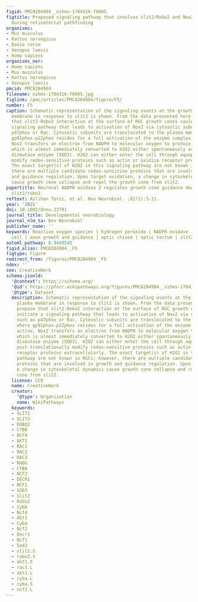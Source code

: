 ```yaml
---
figid: PMC8204904__nihms-1704316-f0005
figtitle: Proposed signaling pathway that involves slit2/Robo2 and Nox2 activation
  during retinotectal pathfinding
organisms:
- Mus musculus
- Rattus norvegicus
- Danio rerio
- Xenopus laevis
- Homo sapiens
organisms_ner:
- Homo sapiens
- Mus musculus
- Rattus norvegicus
- Xenopus laevis
pmcid: PMC8204904
filename: nihms-1704316-f0005.jpg
figlink: /pmc/articles/PMC8204904/figure/F5/
number: F5
caption: Schematic representation of the signaling events at the growth cone plasma
  membrane in response to slit2 is shown. From the data presented here, we propose
  that slit2-Robo2 interaction at the surface of RGC growth cones could initiate a
  signaling pathway that leads to activation of Nox2 via cytosolic subunits such as
  p47phox or Rac. Cytosolic subunits are translocated to the plasma membrane, where
  gp91phox-p22phox resides for a full activation of the enzyme complex. Once active,
  Nox2 transfers an electron from NADPH to molecular oxygen to produce superoxide,
  which is almost immediately converted to H2O2 either spontaneously or by extracellular
  dismutase enzyme (SOD3). H2O2 can either enter the cell through aquaporins to post-translationally
  modify redox-sensitive proteins such as actin or oxidize receptor proteins extracellularly.
  The exact target(s) of H2O2 in this signaling pathway are not known in RGCs; however,
  there are multiple candidate redox-sensitive proteins that are involved in growth
  and guidance regulation. Upon target oxidation, a change in cytoskeletal dynamics
  cause growth cone collapse and repel the growth cone from slit2.
papertitle: Neuronal NADPH oxidase 2 regulates growth cone guidance downstream of
  slit2/robo2.
reftext: Aslihan Terzi, et al. Dev Neurobiol. ;81(1):3-21.
year: '2021'
doi: 10.1002/dneu.22791
journal_title: Developmental neurobiology
journal_nlm_ta: Dev Neurobiol
publisher_name: ''
keywords: Reactive oxygen species | hydrogen peroxide | NADPH oxidase | retinal ganglion
  cell | axon growth and guidance | optic chiasm | optic tectum | slit2 | Robo2
automl_pathway: 0.9449545
figid_alias: PMC8204904__F5
figtype: Figure
redirect_from: /figures/PMC8204904__F5
ndex: ''
seo: CreativeWork
schema-jsonld:
  '@context': https://schema.org/
  '@id': https://pfocr.wikipathways.org/figures/PMC8204904__nihms-1704316-f0005.html
  '@type': Dataset
  description: Schematic representation of the signaling events at the growth cone
    plasma membrane in response to slit2 is shown. From the data presented here, we
    propose that slit2-Robo2 interaction at the surface of RGC growth cones could
    initiate a signaling pathway that leads to activation of Nox2 via cytosolic subunits
    such as p47phox or Rac. Cytosolic subunits are translocated to the plasma membrane,
    where gp91phox-p22phox resides for a full activation of the enzyme complex. Once
    active, Nox2 transfers an electron from NADPH to molecular oxygen to produce superoxide,
    which is almost immediately converted to H2O2 either spontaneously or by extracellular
    dismutase enzyme (SOD3). H2O2 can either enter the cell through aquaporins to
    post-translationally modify redox-sensitive proteins such as actin or oxidize
    receptor proteins extracellularly. The exact target(s) of H2O2 in this signaling
    pathway are not known in RGCs; however, there are multiple candidate redox-sensitive
    proteins that are involved in growth and guidance regulation. Upon target oxidation,
    a change in cytoskeletal dynamics cause growth cone collapse and repel the growth
    cone from slit2.
  license: CC0
  name: CreativeWork
  creator:
    '@type': Organization
    name: WikiPathways
  keywords:
  - SLIT2
  - SLIT3
  - ROBO2
  - CYBB
  - NCF4
  - AKT1
  - RAC1
  - RAC2
  - RAC3
  - RHOG
  - CYBA
  - NCF2
  - DECR1
  - NCF1
  - SOD3
  - Slit2
  - Robo2
  - Cybb
  - Ncf4
  - Akt1
  - Cyba
  - Ncf2
  - Decr1
  - Ncf1
  - Sod3
  - slit2.S
  - robo2.S
  - akt1.S
  - rac1.L
  - akt1.L
  - cyba.L
  - cyba.S
  - ncf2.L
---
```

